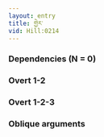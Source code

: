 ```yaml
---
layout: entry
title: གྱེར་
vid: Hill:0214
---
```

### Dependencies (N = 0)


### Overt 1-2


### Overt 1-2-3


### Oblique arguments
